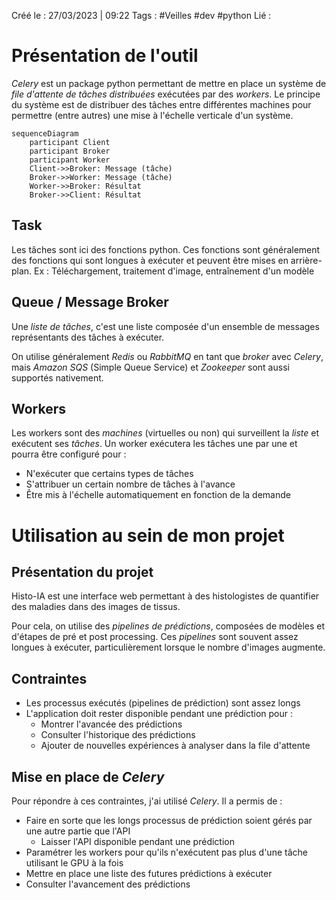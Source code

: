 Créé le : 27/03/2023 | 09:22 
Tags : #Veilles #dev #python 
Lié : 

# Présentation de l'outil
*Celery* est un package python permettant de mettre en place un système de *file d'attente de tâches distribuées* exécutées par des *workers*. Le principe du système est de distribuer des tâches entre différentes machines pour permettre (entre autres) une mise à l'échelle verticale d'un système.

```mermaid
sequenceDiagram
    participant Client
    participant Broker
    participant Worker
    Client->>Broker: Message (tâche)
    Broker->>Worker: Message (tâche)
    Worker->>Broker: Résultat
    Broker->>Client: Résultat
```

## Task
Les tâches sont ici des fonctions python. Ces fonctions sont généralement des fonctions qui sont longues à exécuter et peuvent être mises en arrière-plan. Ex : Téléchargement, traitement d'image, entraînement d'un modèle


## Queue / Message Broker
Une *liste de tâches*, c'est une liste composée d'un ensemble de messages représentants des tâches à exécuter.

On utilise généralement *Redis* ou *RabbitMQ* en tant que *broker* avec *Celery*, mais *Amazon SQS* (Simple Queue Service) et *Zookeeper* sont aussi supportés nativement.


## Workers
Les workers sont des *machines* (virtuelles ou non) qui surveillent la *liste* et exécutent ses *tâches*. Un worker exécutera les tâches une par une et pourra être configuré pour :
- N'exécuter que certains types de tâches
- S'attribuer un certain nombre de tâches à l'avance
- Être mis à l'échelle automatiquement en fonction de la demande


# Utilisation au sein de mon projet
## Présentation du projet
Histo-IA est une interface web permettant à des histologistes de quantifier des maladies dans des images de tissus.

Pour cela, on utilise des *pipelines de prédictions*, composées de modèles et d'étapes de pré et post processing. Ces *pipelines* sont souvent assez longues à exécuter, particulièrement lorsque le nombre d'images augmente.


## Contraintes
- Les processus exécutés (pipelines de prédiction) sont assez longs
- L'application doit rester disponible pendant une prédiction pour :
	- Montrer l'avancée des prédictions
	- Consulter l'historique des prédictions
	- Ajouter de nouvelles expériences à analyser dans la file d'attente


## Mise en place de *Celery*
Pour répondre à ces contraintes, j'ai utilisé *Celery*. Il a permis de :
- Faire en sorte que les longs processus de prédiction soient gérés par une autre partie que l'API
	- Laisser l'API disponible pendant une prédiction
- Paramétrer les workers pour qu'ils n'exécutent pas plus d'une tâche utilisant le GPU à la fois
- Mettre en place une liste des futures prédictions à exécuter
- Consulter l'avancement des prédictions 